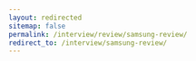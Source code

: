 ```yaml
---
layout: redirected
sitemap: false
permalink: /interview/review/samsung-review/
redirect_to: /interview/samsung-review/
---
```

